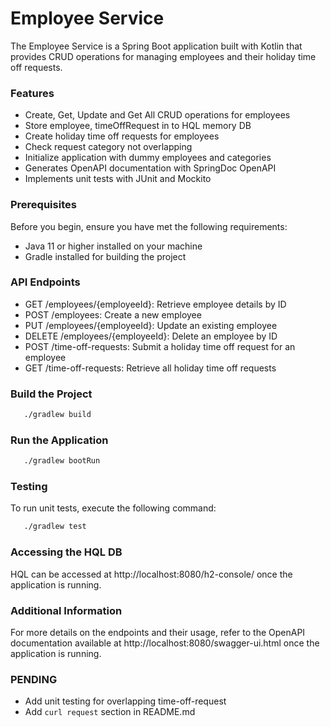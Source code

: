 # Employee Service
The Employee Service is a Spring Boot application built with Kotlin that provides CRUD operations for managing employees and their holiday time off requests.


### Features

* Create, Get, Update and Get All CRUD operations for  employees
* Store employee, timeOffRequest in to  HQL memory DB
* Create holiday time off requests for employees 
* Check request category not overlapping 
* Initialize application with dummy employees and categories 
* Generates OpenAPI documentation with SpringDoc OpenAPI
* Implements unit tests with JUnit and Mockito

### Prerequisites
Before you begin, ensure you have met the following requirements:

* Java 11 or higher installed on your machine
* Gradle installed for building the project

### API Endpoints
* GET /employees/{employeeId}: Retrieve employee details by ID
* POST /employees: Create a new employee
* PUT /employees/{employeeId}: Update an existing employee
* DELETE /employees/{employeeId}: Delete an employee by ID
* POST /time-off-requests: Submit a holiday time off request for an employee
* GET /time-off-requests: Retrieve all holiday time off requests


###  Build the Project
 ```bash
    ./gradlew build 
 ```
###  Run the Application
 ```bash
    ./gradlew bootRun
 ```

### Testing
To run unit tests, execute the following command:

 ```bash
    ./gradlew test
 ```
### Accessing the HQL DB
HQL can be accessed at  http://localhost:8080/h2-console/ once the application is running.

### Additional Information
For more details on the endpoints and their usage, refer to the OpenAPI documentation available at http://localhost:8080/swagger-ui.html once the application is running.

### PENDING

* Add unit testing for overlapping time-off-request
* Add `curl request`  section in README.md  

